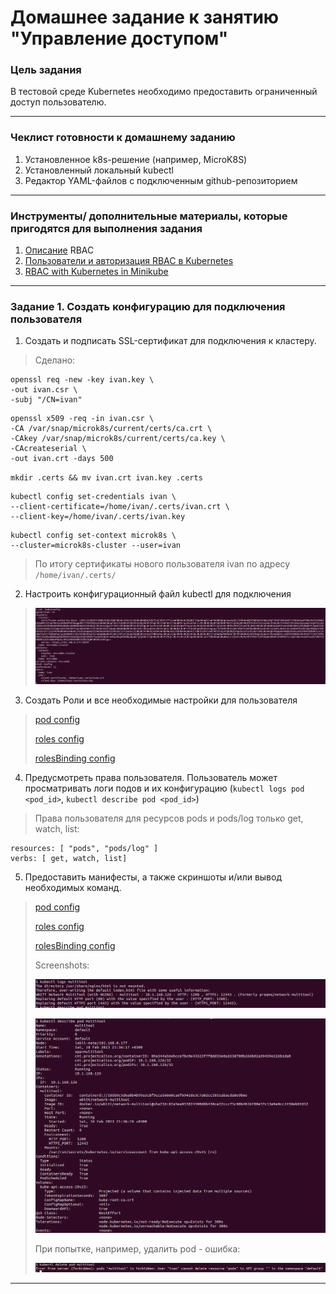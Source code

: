 # Домашнее задание к занятию "Управление доступом"

### Цель задания

В тестовой среде Kubernetes необходимо предоставить ограниченный доступ пользователю.

------

### Чеклист готовности к домашнему заданию

1. Установленное k8s-решение (например, MicroK8S)
2. Установленный локальный kubectl
3. Редактор YAML-файлов с подключенным github-репозиторием

------

### Инструменты/ дополнительные материалы, которые пригодятся для выполнения задания

1. [Описание](https://kubernetes.io/docs/reference/access-authn-authz/rbac/) RBAC
2. [Пользователи и авторизация RBAC в Kubernetes](https://habr.com/ru/company/flant/blog/470503/)
3. [RBAC with Kubernetes in Minikube](https://medium.com/@HoussemDellai/rbac-with-kubernetes-in-minikube-4deed658ea7b)

------

### Задание 1. Создать конфигурацию для подключения пользователя

1. Создать и подписать SSL-сертификат для подключения к кластеру.
>  Сделано: 
>
 ``` 
openssl req -new -key ivan.key \
-out ivan.csr \
-subj "/CN=ivan"
```

 ``` 
openssl x509 -req -in ivan.csr \
-CA /var/snap/microk8s/current/certs/ca.crt \
-CAkey /var/snap/microk8s/current/certs/ca.key \
-CAcreateserial \
-out ivan.crt -days 500
```
`mkdir .certs && mv ivan.crt ivan.key .certs`
``` 
kubectl config set-credentials ivan \
--client-certificate=/home/ivan/.certs/ivan.crt \
--client-key=/home/ivan/.certs/ivan.key
```
``` 
kubectl config set-context microk8s \
--cluster=microk8s-cluster --user=ivan
```

> По итогу сертификаты нового пользователя ivan по адресу `/home/ivan/.certs/`
>
2. Настроить конфигурационный файл kubectl для подключения

> ![config](src/2-4-1-config.png)
> 
3. Создать Роли и все необходимые настройки для пользователя

> [pod config](config/2-4-1-multitool_pod.yaml)
> 
> [roles config](config/2-4-1-roles.yaml)
> 
> [rolesBinding config](config/2-4-1-rb-roles.yaml)

4. Предусмотреть права пользователя. Пользователь может просматривать логи подов и их конфигурацию (`kubectl logs pod <pod_id>`, `kubectl describe pod <pod_id>`)

> Права пользователя для ресурсов pods и pods/log только get, watch, list: 
> 
``` 
resources: [ "pods", "pods/log" ]
verbs: [ get, watch, list]
```
5. Предоставить манифесты, а также скриншоты и/или вывод необходимых команд.

> [pod config](config/2-4-1-multitool_pod.yaml)
> 
> [roles config](config/2-4-1-roles.yaml)
> 
> [rolesBinding config](config/2-4-1-rb-roles.yaml)
> 
> Screenshots: 
> 
> ![pods log](src/2-4-1-logs.png)
> 
> ![pods describe](src/2-4-1-describe.png)
> 
> При попытке, например, удалить pod - ошибка: 
> 
> ![delete](src/2-4-1-delete.png)

------
